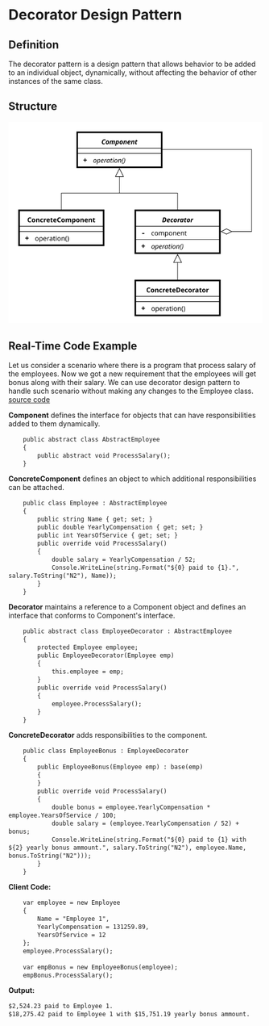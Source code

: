# Decorator Design Pattern

## Definition
The decorator pattern is a design pattern that allows behavior to be added to an individual object, dynamically, without affecting the behavior of other instances of the same class.

## Structure
![ScreenShot](/Assets/Images/Decorator_UML.png)

## Real-Time Code Example
Let us consider a scenario where there is a program that process salary of the employees. Now we got a new requirement that the employees will get bonus along with their salary. We can use decorator design pattern to handle such scenario without making any changes to the Employee class.
[source code](Decorator.cs)

<b>Component</b> defines the interface for objects that can have responsibilities added to them dynamically.
```
	public abstract class AbstractEmployee
    {
        public abstract void ProcessSalary();
    }
```

<b>ConcreteComponent</b> defines an object to which additional responsibilities can be attached.
```
	public class Employee : AbstractEmployee
    {
		public string Name { get; set; }
		public double YearlyCompensation { get; set; }
		public int YearsOfService { get; set; }
		public override void ProcessSalary()
		{
			double salary = YearlyCompensation / 52;
			Console.WriteLine(string.Format("${0} paid to {1}.", salary.ToString("N2"), Name));
		}
    }
```

<b>Decorator</b> maintains a reference to a Component object and defines an interface that conforms to Component's interface.
```
	public abstract class EmployeeDecorator : AbstractEmployee
    {
		protected Employee employee;
		public EmployeeDecorator(Employee emp)
		{
			this.employee = emp;
		}
		public override void ProcessSalary()
		{
			employee.ProcessSalary();
		}
    }
```

<b>ConcreteDecorator</b> adds responsibilities to the component.
```
	public class EmployeeBonus : EmployeeDecorator
    {
		public EmployeeBonus(Employee emp) : base(emp)
		{
		}
		public override void ProcessSalary()
		{
			double bonus = employee.YearlyCompensation * employee.YearsOfService / 100;
			double salary = (employee.YearlyCompensation / 52) + bonus;
			Console.WriteLine(string.Format("${0} paid to {1} with ${2} yearly bonus ammount.", salary.ToString("N2"), employee.Name, bonus.ToString("N2")));
		}
    }
```


<b>Client Code:</b>
```
    var employee = new Employee 
    {
        Name = "Employee 1",
        YearlyCompensation = 131259.89,
        YearsOfService = 12
    };
    employee.ProcessSalary();
    
    var empBonus = new EmployeeBonus(employee);
    empBonus.ProcessSalary();
```

<b>Output:</b>
```
$2,524.23 paid to Employee 1.
$18,275.42 paid to Employee 1 with $15,751.19 yearly bonus ammount.    
```

